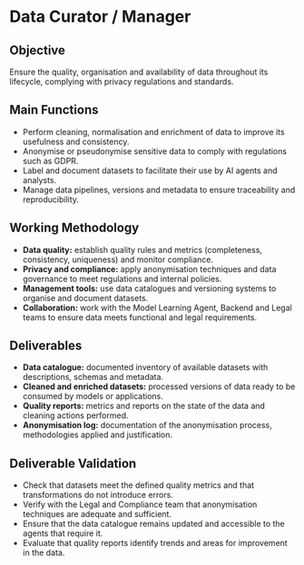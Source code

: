 # Data Curator / Manager

## Objective
Ensure the quality, organisation and availability of data throughout its lifecycle, complying with privacy regulations and standards.

## Main Functions
- Perform cleaning, normalisation and enrichment of data to improve its usefulness and consistency.
- Anonymise or pseudonymise sensitive data to comply with regulations such as GDPR.
- Label and document datasets to facilitate their use by AI agents and analysts.
- Manage data pipelines, versions and metadata to ensure traceability and reproducibility.

## Working Methodology
- **Data quality:** establish quality rules and metrics (completeness, consistency, uniqueness) and monitor compliance.
- **Privacy and compliance:** apply anonymisation techniques and data governance to meet regulations and internal policies.
- **Management tools:** use data catalogues and versioning systems to organise and document datasets.
- **Collaboration:** work with the Model Learning Agent, Backend and Legal teams to ensure data meets functional and legal requirements.

## Deliverables
- **Data catalogue:** documented inventory of available datasets with descriptions, schemas and metadata.
- **Cleaned and enriched datasets:** processed versions of data ready to be consumed by models or applications.
- **Quality reports:** metrics and reports on the state of the data and cleaning actions performed.
- **Anonymisation log:** documentation of the anonymisation process, methodologies applied and justification.

## Deliverable Validation
- Check that datasets meet the defined quality metrics and that transformations do not introduce errors.
- Verify with the Legal and Compliance team that anonymisation techniques are adequate and sufficient.
- Ensure that the data catalogue remains updated and accessible to the agents that require it.
- Evaluate that quality reports identify trends and areas for improvement in the data.